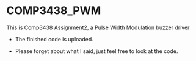 # COMP3438_PWM
This is Comp3438 Assignment2, a Pulse Width Modulation buzzer driver
- The finished code is uploaded.

- Please forget about what I said, just feel free to look at the code.
